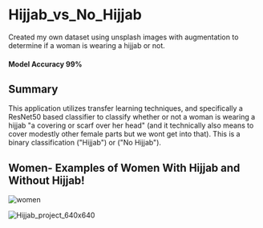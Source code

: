 # Hijjab_vs_No_Hijjab

Created my own dataset using unsplash images with augmentation to determine if a woman is wearing a hijjab or not. 
#### Model Accuracy 99% 

## Summary
This application utilizes transfer learning techniques, and specifically a ResNet50 based classifier to classify whether or not a woman is wearing a hijjab "a covering or scarf over her head" (and it technically also means to cover modestly other female parts but we wont get into that). This is a binary classification ("Hijjab") or ("No Hijjab").

## Women- Examples of Women With Hijjab and Without Hijjab!
![women](https://user-images.githubusercontent.com/49293572/155369067-71286e25-67d7-489a-aae2-e5d84bbf588e.GIF)



![Hijjab_project_640x640](https://user-images.githubusercontent.com/49293572/155360593-bdab8555-3763-41f6-b43f-0db276e8535b.gif)

